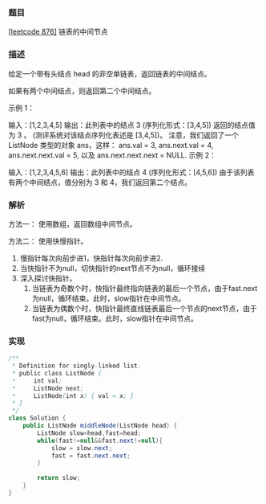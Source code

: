 ### 题目

[[leetcode 876]](https://leetcode-cn.com/problems/middle-of-the-linked-list/) 链表的中间节点

### 描述
给定一个带有头结点 head 的非空单链表，返回链表的中间结点。

如果有两个中间结点，则返回第二个中间结点。

示例 1：

输入：[1,2,3,4,5]
输出：此列表中的结点 3 (序列化形式：[3,4,5])
返回的结点值为 3 。 (测评系统对该结点序列化表述是 [3,4,5])。
注意，我们返回了一个 ListNode 类型的对象 ans，这样：
ans.val = 3, ans.next.val = 4, ans.next.next.val = 5, 以及 ans.next.next.next = NULL.
示例 2：

输入：[1,2,3,4,5,6]
输出：此列表中的结点 4 (序列化形式：[4,5,6])
由于该列表有两个中间结点，值分别为 3 和 4，我们返回第二个结点。


### 解析

方法一： 使用数组，返回数组中间节点。

方法二： 使用快慢指针。

1. 慢指针每次向前步进1，快指针每次向前步进2.
2. 当快指针不为null，切快指针的next节点不为null，循环接续
3. 深入探讨快指针。
   1. 当链表为奇数个时，快指针最终指向链表的最后一个节点，由于fast.next为null，循环结束。此时，slow指针在中间节点。
   2. 当链表为偶数个时，快指针最终直线链表最后一个节点的next节点，由于fast为null，循环结束。此时，slow指针在中间节点。


### 实现

```java
/**
 * Definition for singly-linked list.
 * public class ListNode {
 *     int val;
 *     ListNode next;
 *     ListNode(int x) { val = x; }
 * }
 */
class Solution {
    public ListNode middleNode(ListNode head) {
        ListNode slow=head,fast=head;
        while(fast!=null&&fast.next!=null){
            slow = slow.next;
            fast = fast.next.next;
        }
        
        return slow;
    }
}
```